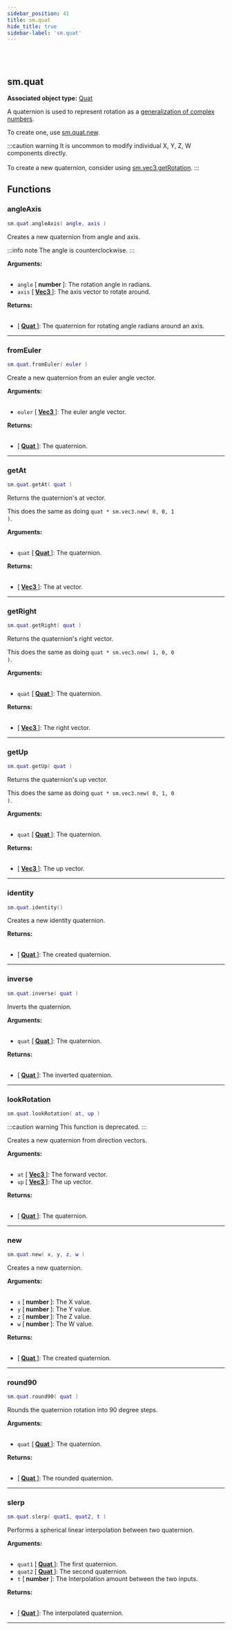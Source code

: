 ```yaml
---
sidebar_position: 41
title: sm.quat
hide_title: true
sidebar-label: 'sm.quat'
---
```


<br></br>

## sm.quat

**Associated object type:** [Quat](/docs/lua/terrain_script_env/userdata/Quat)

A quaternion is used to represent rotation as a [generalization of complex numbers](https://en.wikipedia.org/wiki/Quaternion).

To create one, use [sm.quat.new](#new).

:::caution warning
It is uncommon to modify individual X, Y, Z, W components directly. <br></br>
To create a new quaternion, consider using [sm.vec3.getRotation](/docs/lua/terrain_script_env/static_functions/sm.vec3#getrotation).
:::

## Functions

### angleAxis

```lua
sm.quat.angleAxis( angle, axis )
```

Creates a new quaternion from angle and axis.

:::info note
The angle is counterclockwise.
:::

<strong>Arguments:</strong> <br></br>

- <code>angle</code> [<strong> number </strong>]: The rotation angle in radians.
- <code>axis</code> [<strong> <a href="/docs/lua/terrain_script_env/userdata/Vec3"> Vec3 </a> </strong>]: The axis vector to rotate around.

<strong>Returns:</strong> <br></br>

- [<strong> <a href="/docs/lua/terrain_script_env/userdata/Quat"> Quat </a> </strong>]: The quaternion for rotating angle radians around an axis.

---

### fromEuler

```lua
sm.quat.fromEuler( euler )
```

Create a new quaternion from an euler angle vector.

<strong>Arguments:</strong> <br></br>

- <code>euler</code> [<strong> <a href="/docs/lua/terrain_script_env/userdata/Vec3"> Vec3 </a> </strong>]: The euler angle vector.

<strong>Returns:</strong> <br></br>

- [<strong> <a href="/docs/lua/terrain_script_env/userdata/Quat"> Quat </a> </strong>]: The quaternion.

---

### getAt

```lua
sm.quat.getAt( quat )
```

Returns the quaternion's at vector.

This does the same as doing <code>quat * sm.vec3.new( 0, 0, 1 )</code>.

<strong>Arguments:</strong> <br></br>

- <code>quat</code> [<strong> <a href="/docs/lua/terrain_script_env/userdata/Quat"> Quat </a> </strong>]: The quaternion.

<strong>Returns:</strong> <br></br>

- [<strong> <a href="/docs/lua/terrain_script_env/userdata/Vec3"> Vec3 </a> </strong>]: The at vector.

---

### getRight

```lua
sm.quat.getRight( quat )
```

Returns the quaternion's right vector.

This does the same as doing <code>quat * sm.vec3.new( 1, 0, 0 )</code>.

<strong>Arguments:</strong> <br></br>

- <code>quat</code> [<strong> <a href="/docs/lua/terrain_script_env/userdata/Quat"> Quat </a> </strong>]: The quaternion.

<strong>Returns:</strong> <br></br>

- [<strong> <a href="/docs/lua/terrain_script_env/userdata/Vec3"> Vec3 </a> </strong>]: The right vector.

---

### getUp

```lua
sm.quat.getUp( quat )
```

Returns the quaternion's up vector.

This does the same as doing <code>quat * sm.vec3.new( 0, 1, 0 )</code>.

<strong>Arguments:</strong> <br></br>

- <code>quat</code> [<strong> <a href="/docs/lua/terrain_script_env/userdata/Quat"> Quat </a> </strong>]: The quaternion.

<strong>Returns:</strong> <br></br>

- [<strong> <a href="/docs/lua/terrain_script_env/userdata/Vec3"> Vec3 </a> </strong>]: The up vector.

---

### identity

```lua
sm.quat.identity()
```

Creates a new identity quaternion.

<strong>Returns:</strong> <br></br>

- [<strong> <a href="/docs/lua/terrain_script_env/userdata/Quat"> Quat </a> </strong>]: The created quaternion.

---

### inverse

```lua
sm.quat.inverse( quat )
```

Inverts the quaternion.

<strong>Arguments:</strong> <br></br>

- <code>quat</code> [<strong> <a href="/docs/lua/terrain_script_env/userdata/Quat"> Quat </a> </strong>]: The quaternion.

<strong>Returns:</strong> <br></br>

- [<strong> <a href="/docs/lua/terrain_script_env/userdata/Quat"> Quat </a> </strong>]: The inverted quaternion.

---

### lookRotation

```lua
sm.quat.lookRotation( at, up )
```

:::caution warning
This function is deprecated.
:::

Creates a new quaternion from direction vectors.

<strong>Arguments:</strong> <br></br>

- <code>at</code> [<strong> <a href="/docs/lua/terrain_script_env/userdata/Vec3"> Vec3 </a> </strong>]: The forward vector.
- <code>up</code> [<strong> <a href="/docs/lua/terrain_script_env/userdata/Vec3"> Vec3 </a> </strong>]: The up vector.

<strong>Returns:</strong> <br></br>

- [<strong> <a href="/docs/lua/terrain_script_env/userdata/Quat"> Quat </a> </strong>]: The quaternion.

---

### new

```lua
sm.quat.new( x, y, z, w )
```

Creates a new quaternion.

<strong>Arguments:</strong> <br></br>

- <code>x</code> [<strong> number </strong>]: The X value.
- <code>y</code> [<strong> number </strong>]: The Y value.
- <code>z</code> [<strong> number </strong>]: The Z value.
- <code>w</code> [<strong> number </strong>]: The W value.

<strong>Returns:</strong> <br></br>

- [<strong> <a href="/docs/lua/terrain_script_env/userdata/Quat"> Quat </a> </strong>]: The created quaternion.

---

### round90

```lua
sm.quat.round90( quat )
```

Rounds the quaternion rotation into 90 degree steps.

<strong>Arguments:</strong> <br></br>

- <code>quat</code> [<strong> <a href="/docs/lua/terrain_script_env/userdata/Quat"> Quat </a> </strong>]: The quaternion.

<strong>Returns:</strong> <br></br>

- [<strong> <a href="/docs/lua/terrain_script_env/userdata/Quat"> Quat </a> </strong>]: The rounded quaternion.

---

### slerp

```lua
sm.quat.slerp( quat1, quat2, t )
```

Performs a spherical linear interpolation between two quaternion.

<strong>Arguments:</strong> <br></br>

- <code>quat1</code> [<strong> <a href="/docs/lua/terrain_script_env/userdata/Quat"> Quat </a> </strong>]: The first quaternion.
- <code>quat2</code> [<strong> <a href="/docs/lua/terrain_script_env/userdata/Quat"> Quat </a> </strong>]: The second quaternion.
- <code>t</code> [<strong> number </strong>]: The Interpolation amount between the two inputs.

<strong>Returns:</strong> <br></br>

- [<strong> <a href="/docs/lua/terrain_script_env/userdata/Quat"> Quat </a> </strong>]: The interpolated quaternion.

---